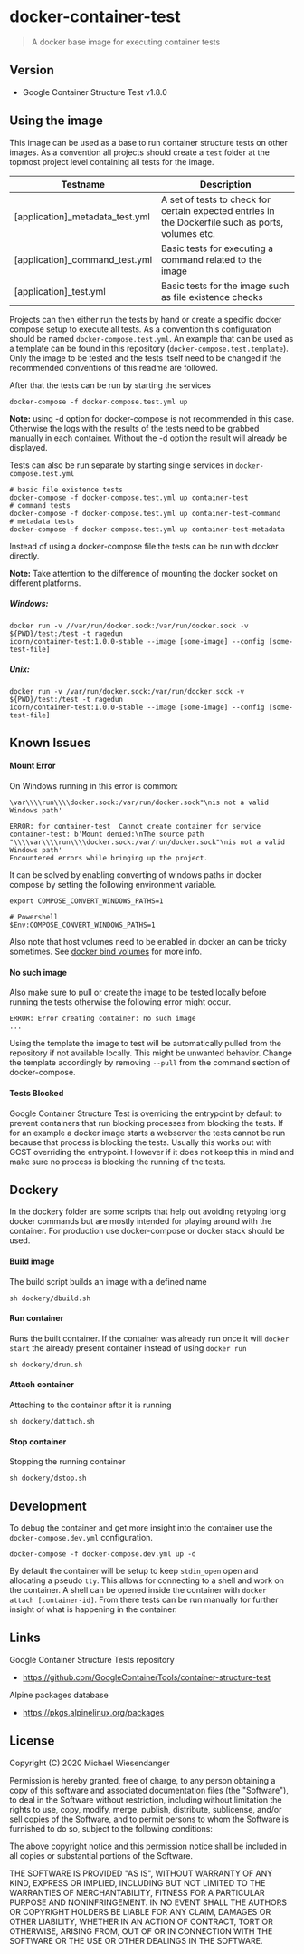 # docker-container-test

> A docker base image for executing container tests

## Version

* Google Container Structure Test v1.8.0

## Using the image

This image can be used as a base to run container structure tests on other images. As a convention all projects should create a `test` folder at the topmost project level containing all tests for the image.

| Testname | Description                                                                                                                |
| -------- | -------------------------------------------------------------------------------------------------------------------------- |
| [application]_metadata_test.yml  | A set of tests to check for certain expected entries in the Dockerfile such as ports, volumes etc. |
| [application]_command_test.yml   | Basic tests for executing a command related to the image                                           |
| [application]_test.yml           | Basic tests for the image such as file existence checks                                            |

Projects can then either run the tests by hand or create a specific docker compose setup to execute all tests. As a convention this configuration should be named `docker-compose.test.yml`. An example that can be used as a template can be found in this repository (`docker-compose.test.template`). Only the image to be tested and the tests itself need to be changed if the recommended conventions of this readme are followed.

After that the tests can be run by starting the services

`docker-compose -f docker-compose.test.yml up`

**Note:** using -d option for docker-compose is not recommended in this case. Otherwise the logs with the results of the tests need to be grabbed manually in each container. Without the -d option the result will already be displayed.


Tests can also be run separate by starting single services in `docker-compose.test.yml`

```
# basic file existence tests
docker-compose -f docker-compose.test.yml up container-test
# command tests
docker-compose -f docker-compose.test.yml up container-test-command
# metadata tests
docker-compose -f docker-compose.test.yml up container-test-metadata
```

Instead of using a docker-compose file the tests can be run with docker directly.

**Note:** Take attention to the difference of mounting the docker socket on different platforms.

##### Windows:
```shell
docker run -v //var/run/docker.sock:/var/run/docker.sock -v ${PWD}/test:/test -t ragedun
icorn/container-test:1.0.0-stable --image [some-image] --config [some-test-file]
```

##### Unix:
```shell
docker run -v /var/run/docker.sock:/var/run/docker.sock -v ${PWD}/test:/test -t ragedun
icorn/container-test:1.0.0-stable --image [some-image] --config [some-test-file]
```

## Known Issues

#### Mount Error
On Windows running in this error is common:

```
\var\\\\run\\\\docker.sock:/var/run/docker.sock"\nis not a valid Windows path'

ERROR: for container-test  Cannot create container for service container-test: b'Mount denied:\nThe source path "\\\\var\\\\run\\\\docker.sock:/var/run/docker.sock"\nis not a valid Windows path'
Encountered errors while bringing up the project.
```

It can be solved by enabling converting of windows paths in docker compose by setting the following environment variable.

```
export COMPOSE_CONVERT_WINDOWS_PATHS=1

# Powershell
$Env:COMPOSE_CONVERT_WINDOWS_PATHS=1
```

Also note that host volumes need to be enabled in docker an can be tricky sometimes. See [docker bind volumes](https://docs.docker.com/storage/bind-mounts/) for more info.

#### No such image

Also make sure to pull or create the image to be tested locally before running the tests otherwise the following error might occur.

```
ERROR: Error creating container: no such image
...
```

Using the template the image to test will be automatically pulled from the repository if not available locally. This might be unwanted behavior. Change the template accordingly by removing `--pull` from the command section of docker-compose.

#### Tests Blocked

Google Container Structure Test is overriding the entrypoint by default to prevent containers that run blocking processes from blocking the tests. If for an example a docker image starts a webserver the tests cannot be run because that process is blocking the tests. Usually this works out with GCST overriding the entrypoint. However if it does not keep this in mind and make sure no process is blocking the running of the tests.

## Dockery

In the dockery folder are some scripts that help out avoiding retyping long docker commands but are mostly intended for playing around with the container. For production use docker-compose or docker stack should be used.

#### Build image

The build script builds an image with a defined name

```
sh dockery/dbuild.sh
```

#### Run container

Runs the built container. If the container was already run once it will `docker start` the already present container instead of using `docker run`

```
sh dockery/drun.sh
```

#### Attach container

Attaching to the container after it is running

```
sh dockery/dattach.sh
```

#### Stop container

Stopping the running container

```
sh dockery/dstop.sh
```

## Development

To debug the container and get more insight into the container use the `docker-compose.dev.yml`
configuration.

```
docker-compose -f docker-compose.dev.yml up -d
```

By default the container will be setup to keep `stdin_open` open and allocating a pseudo `tty`. This allows for connecting to a shell and work on the container. A shell can be opened inside the container with `docker attach [container-id]`. From there tests can be run manually for further insight of what is happening in the container.

## Links

Google Container Structure Tests repository
- https://github.com/GoogleContainerTools/container-structure-test

Alpine packages database
- https://pkgs.alpinelinux.org/packages

## License

Copyright (C) 2020 Michael Wiesendanger

Permission is hereby granted, free of charge, to any person obtaining
a copy of this software and associated documentation files (the
"Software"), to deal in the Software without restriction, including
without limitation the rights to use, copy, modify, merge, publish,
distribute, sublicense, and/or sell copies of the Software, and to
permit persons to whom the Software is furnished to do so, subject to
the following conditions:

The above copyright notice and this permission notice shall be
included in all copies or substantial portions of the Software.

THE SOFTWARE IS PROVIDED "AS IS", WITHOUT WARRANTY OF ANY KIND,
EXPRESS OR IMPLIED, INCLUDING BUT NOT LIMITED TO THE WARRANTIES OF
MERCHANTABILITY, FITNESS FOR A PARTICULAR PURPOSE AND
NONINFRINGEMENT. IN NO EVENT SHALL THE AUTHORS OR COPYRIGHT HOLDERS BE
LIABLE FOR ANY CLAIM, DAMAGES OR OTHER LIABILITY, WHETHER IN AN ACTION
OF CONTRACT, TORT OR OTHERWISE, ARISING FROM, OUT OF OR IN CONNECTION
WITH THE SOFTWARE OR THE USE OR OTHER DEALINGS IN THE SOFTWARE.
